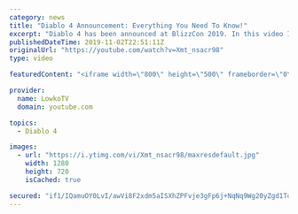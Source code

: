 ```yaml
---
category: news
title: "Diablo 4 Announcement: Everything You Need To Know!"
excerpt: "Diablo 4 has been announced at BlizzCon 2019. In this video I go over everything you need to know about this upcoming Blizzard Entertainment game."
publishedDateTime: 2019-11-02T22:51:11Z
originalUrl: "https://youtube.com/watch?v=Xmt_nsacr98"
type: video

featuredContent: "<iframe width=\"800\" height=\"500\" frameborder=\"0\" src=\"https://www.youtube.com/embed/Xmt_nsacr98\" allow=\"accelerometer; autoplay; encrypted-media; gyroscope; picture-in-picture\" allowfullscreen></iframe>"

provider:
  name: LowkoTV
  domain: youtube.com

topics:
  - Diablo 4

images:
  - url: "https://i.ytimg.com/vi/Xmt_nsacr98/maxresdefault.jpg"
    width: 1280
    height: 720
    isCached: true

secured: "if1/IQamuOY0LvI/awVi8F2xdm5aISXhZPFvje3gFp6j+NqNq9Wg20yZgd1TqK+zX8NBped2rkHOUvd/pBn0DtL/vZrlBZ/KqDru6Xw3EA7KqVBrBRajFvaQe+K2afl1hiCLukLHIlFdUz28U9BdsQk1Yml2MrMWG/tyj+CIzxZYh3r9zR0U4tTtihZB+PFj1t5R73MOmzdS7qaFIo7WTbxpKyoznoR7TsolkuTw7tKpfXhd6kvzVLQJqFXwC6d2vMKycsZ2xq+kTMEvPUU3XWwtaOTIGgWkdg+MOkQZ0mTdA7XNJRsUuX3gKxdKw1J9sZrmakIWiF5rnGr0eXJ/F+Ahuo2PLoRqgWPknVoveRDQC40V0P4f2cs0PSBzxFlq2TjSD3gq71oyLSycvyYI5GJxc6rpJKmjO57AMx8Q3zFklnX8MKXZOS43Wk87kK4Y;6tszhRW9u5Y7h0KYlpkDjA=="
---
```


